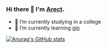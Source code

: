 ### Hi there 👋 I'm [Arect](https://www.kanofans.com).

- 🔭 I’m currently studying in a college
- 🌱 I’m currently learning [gin](https://github.com/gin-gonic/gin)

[![Anurag's GitHub stats](https://github-readme-stats.vercel.app/api?username=arect)](https://github.com/anuraghazra/github-readme-stats)
